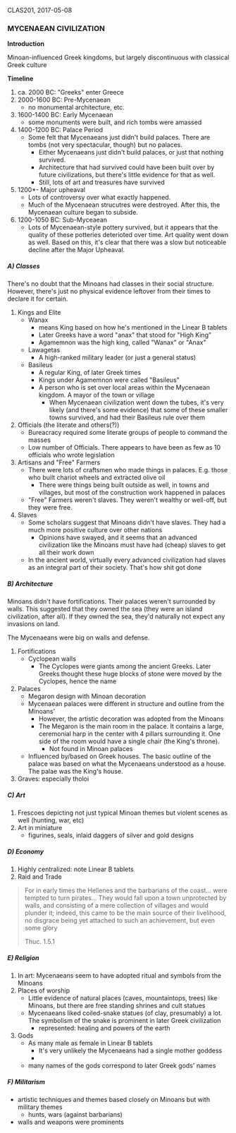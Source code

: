 CLAS201, 2017-05-08



### MYCENAEAN CIVILIZATION

**Introduction**

Minoan-influenced Greek kingdoms, but largely discontinuous with classical Greek culture

**Timeline**

1. ca. 2000 BC: "Greeks" enter Greece
2. 2000-1600 BC: Pre-Mycenaean
    * no monumental architecture, etc. 
3. 1600-1400 BC: Early Mycenaean
    * some monuments were built, and rich tombs were amassed
4. 1400-1200 BC: Palace Period
    * Some felt that Mycenaeans just didn't build palaces. There are tombs (not very spectacular, though) but no palaces.
        - Either Mycenaeans just didn't build palaces, or just that nothing survived.
        - Architecture that had survived could have been built over by future civilizations, but there's little evidence for that as well.
        - Still, lots of art and treasures have survived
5. 1200*- Major upheaval
    * Lots of controversy over what exactly happened.
    * Much of the Mycenaean strucutres were destroyed. After this, the Mycenaean culture began to subside.
6. 1200-1050 BC: Sub-Myceaean
    * Lots of Mycenaean-style pottery survived, but it appears that the quality of these potteries deterioted over time. Art quality went down as well. Based on this, it's clear that there was a slow but noticeable decline after the Major Upheaval.

##### A) Classes

There's no doubt that the Minoans had classes in their social structure. However, there's just no physical evidence leftover from their times to declare it for certain.

1. Kings and Elite
    * Wanax
        - means King based on how he's mentioned in the Linear B tablets
        - Later Greeks have a word "anax" that stood for "High King"
        - Agamemnon was the high king, called "Wanax" or "Anax"
    * Lawagetas
        - A high-ranked military leader (or just a general status)
    * Basileus
        - A regular King, of later Greek times
        - Kings under Agamemnon were called "Basileus"
        - A person who is set over local areas within the Mycenaean kingdom. A mayor of the town or village
            + When Mycenaean civilization went down the tubes, it's very likely (and there's some evidence) that some of these smaller towns survived, and had their Basileus rule over them
2. Officials (the literate and others(?))
    * Bureacracy required some literate groups of people to command the masses
    * Low number of Officials. There appears to have been as few as 10 officials who wrote legislation
3. Artisans and "Free" Farmers
    * There were lots of craftsmen who made things in palaces. E.g. those who built chariot wheels and extracted olive oil
        - There were things being built outside as well, in towns and villages, but most of the construction work happened in palaces
    * "Free" Farmers weren't slaves. They weren't wealthy or well-off, but they were free.
4. Slaves
    * Some scholars suggest that Minoans didn't have slaves. They had a much more positive culture over other nations
        - Opinions have swayed, and it seems that an advanced civilization like the Minoans must have had (cheap) slaves to get all their work down
    * In the ancient world, virtually every advanced civilization had slaves as an integral part of their society. That's how shit got done

##### B) Architecture

Minoans didn't have fortifications. Their palaces weren't surrounded by walls. This suggested that they owned the sea (they were an island civilization, after all). If they owned the sea, they'd naturally not expect any invasions on land.

The Mycenaeans were big on walls and defense.

1. Fortifications
    * Cyclopean walls
        - The Cyclopes were giants among the ancient Greeks. Later Greeks thought these huge blocks of stone were moved by the Cyclopes, hence the name
2. Palaces
    * Megaron design with Minoan decoration
    * Mycenaean palaces were different in structure and outline from the Minoans'
        - However, the artistic decoration was adopted from the Minoans
        - The Megaron is the main room in the palace. It contains a large, ceremonial harp in the center with 4 pillars surrounding it. One side of the room would have a single chair (the King's throne).
            + Not found in Minoan palaces
    * Influenced by/based on Greek houses. The basic outline of the palace was based on what the Mycenaeans understood as a house. The palae was the King's house.
3. Graves: especially tholoi

##### C) Art

1. Frescoes depicting not just typical Minoan themes but violent scenes as well (hunting, war, etc)
2. Art in miniature
    * figurines, seals, inlaid daggers of silver and gold designs

##### D) Economy

1. Highly centralized: note Linear B tablets
2. Raid and Trade
> For in early times the Hellenes and the barbarians of the coast… were tempted to turn pirates… They would fall upon a town unprotected by walls, and consisting of a mere collection of villages and would plunder it; indeed, this came to be the main source of their livelihood, no disgrace being yet attached to such an achievement, but even some glory
> 
> Thuc. 1.5.1

##### E) Religion

1. In art: Mycenaeans seem to have adopted ritual and symbols from the Minoans
2. Places of worship
    * Little evidence of natural places (caves, mountaintops, trees) like Minoans, but there are free standing shrines and cult statues
    * Mycenaeans liked coiled-snake statues (of clay, presumably) a lot. The symbolism of the snake is prominent in later Greek civilization
        - represented: healing and powers of the earth
3. Gods
    * As many male as female in Linear B tablets
        - It's very unlikely the Mycenaeans had a single mother goddess
        - 
    * many names of the gods correspond to later Greek gods' names

##### F) Militarism

* artistic techniques and themes based closely on Minoans but with military themes
    - hunts, wars (against barbarians)
* walls and weapons were prominents